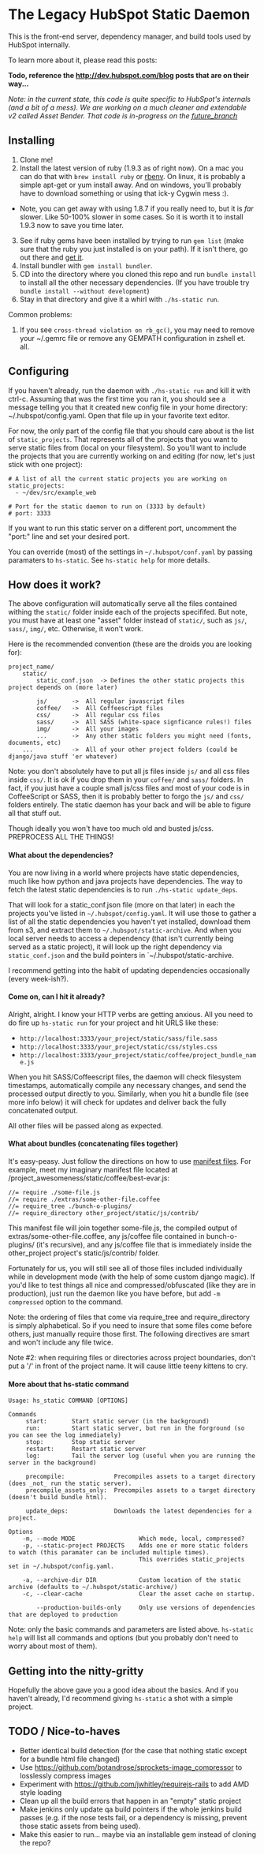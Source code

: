 # The Legacy HubSpot Static Daemon

This is the front-end server, dependency manager, and build tools used by HubSpot internally. 

To learn more about it, please read this posts:

  __Todo, reference the http://dev.hubspot.com/blog posts that are on their way...__

_Note: in the current state, this code is quite specific to HubSpot's internals (and a bit of a mess). We are working on a much cleaner and extendable v2 called Asset Bender. That code is in-progress on the [future_branch](https://github.com/HubSpot/asset_bender/tree/future)_

## Installing

1. Clone me!
2. Install the latest version of ruby (1.9.3 as of right now). On a mac you can do that with `brew install ruby` or [rbenv](https://github.com/sstephenson/rbenv/). On linux, it is probably a simple apt-get or yum install away. And on windows, you'll probably have to download something or using that ick-y Cygwin mess :).
  - Note, you can get away with using 1.8.7 if you really need to, but it is _far_ slower. Like 50-100% slower in some cases. So it is worth it to install 1.9.3 now to save you time later.
3. See if ruby gems have been installed by trying to run `gem list` (make sure that the ruby you just installed is on your path). If it isn't there, go out there and [get it](http://rubygems.org/pages/download).
4. Install bundler with `gem install bundler`.
5. CD into the directory where you cloned this repo and run `bundle install` to install all the other necessary dependencies. (If you have trouble try `bundle install --without development`)
6. Stay in that directory and give it a whirl with `./hs-static run`.

Common problems:

1. If you see `cross-thread violation on rb_gc()`, you may need to remove your ~/.gemrc file or remove any GEMPATH configuration in zshell et. all.

## Configuring

If you haven't already, run the daemon with `./hs-static run` and kill it with ctrl-c. Assuming that was the first time you ran it, you should see a message telling you that it created new config file in your home directory: ~/.hubspot/config.yaml. Open that file up in your favorite text editor.

For now, the only part of the config file that you should care about is the list of `static_projects`. That represents all of the projects that you want to serve static files from (local on your filesystem). So you'll want to include the projects that you are currently working on and editing (for now, let's just stick with one project):

    # A list of all the current static projects you are working on
    static_projects:
      - ~/dev/src/example_web

    # Port for the static daemon to run on (3333 by default)
    # port: 3333

If you want to run this static server on a different port, uncomment the "port:" line and set your desired port.

You can override (most) of the settings in `~/.hubspot/conf.yaml` by passing paramaters to `hs-static`. See `hs-static help` for more details. 

## How does it work?

The above configuration will automatically serve all the files contained withing the `static/` folder inside each of the projects specififed. But note, you must have at least one "asset" folder instead of `static/`, such as `js/`, `sass/`, `img/`, etc. Otherwise, it won't work.

Here is the recommended convention (these are the droids you are looking for):

    project_name/
        static/
            static_conf.json  -> Defines the other static projects this project depends on (more later)

            js/       ->  All regular javascript files
            coffee/   ->  All Coffeescript files
            css/      ->  All regular css files
            sass/     ->  All SASS (white-space signficance rules!) files
            img/      ->  All your images
            ...       ->  Any other static folders you might need (fonts, documents, etc)
        ...           ->  All of your other project folders (could be django/java stuff 'er whatever)

Note: you don't absolutely have to put all js files inside `js/` and all css files inside `css/`. It is ok if you drop them in your `coffee/` and `sass/` folders. In fact, if you just have a couple small js/css files and most of your code is in CoffeeScript or SASS, then it is probably better to forgo the `js/` and `css/` folders entirely. The static daemon has your back and will be able to figure all that stuff out.

Though ideally you won't have too much old and busted js/css. PREPROCESS ALL THE THINGS!

#### What about the dependencies?

You are now living in a world where projects have static dependencies, much like how python and java projects have dependencies. The way to fetch the latest static dependencies is to run `./hs-static update_deps`.

That will look for a static_conf.json file (more on that later) in each the projects you've listed in `~/.hubspot/config.yaml`. It will use those to gather a list of all the static dependencies you haven't yet installed, download them from s3, and extract them to `~/.hubspot/static-archive`. And when you local server needs to access a dependency (that isn't currently being served as a static project), it will look up the right dependency via `static_conf.json` and the build pointers in `~/.hubspot/static-archive.

I recommend getting into the habit of updating dependencies occasionally (every week-ish?).

#### Come on, can I hit it already?

Alright, alright. I know your HTTP verbs are getting anxious. All you need to do fire up `hs-static run` for your project and hit URLS like these:

  - `http://localhost:3333/your_project/static/sass/file.sass`
  - `http://localhost:3333/your_project/static/css/styles.css`
  - `http://localhost:3333/your_project/static/coffee/project_bundle_name.js`

When you hit SASS/Coffeescript files, the daemon will check filesystem timestamps, automatically compile any necessary changes, and send the processed output directly to you. Similarly, when you hit a bundle file (see more info below) it will check for updates and deliver back the fully concatenated output.

All other files will be passed along as expected.

#### What about bundles (concatenating files together)

It's easy-peasy. Just follow the directions on how to use [manifest files](http://guides.rubyonrails.org/asset_pipeline.html#manifest-files-and-directives). For example, meet my imaginary manifest file located at /project_awesomeness/static/coffee/best-evar.js:

    //= require ./some-file.js
    //= require ./extras/some-other-file.coffee
    //= require_tree ./bunch-o-plugins/
    //= require_directory other_project/static/js/contrib/

This manifest file will join together some-file.js, the compiled output of extras/some-other-file.coffee, any js/coffee file contained in bunch-o-plugins/ (it's recursive), and any js/coffee file that is immediately inside the other_project project's static/js/contrib/ folder.

Fortunately for us, you will still see all of those files included individually while in development mode (with the help of some custom django magic). If you'd like to test things all nice and compressed/obfuscated (like they are in production), just run the daemon like you have before, but add `-m compressed` option to the command.

Note: the ordering of files that come via require\_tree and require\_directory is simply alphabetical. So if you need to insure that some files come before others, just manually require those first. The following directives are smart and won't include any file twice.

Note #2: when requiring files or directories across project boundaries, don't put a '/' in front of the project name. It will cause little teeny kittens to cry.

#### More about that hs-static command

    Usage: hs_static COMMAND [OPTIONS]

    Commands
         start:       Start static server (in the background)
         run:         Start static server, but run in the forground (so you can see the log immediately)
         stop:        Stop static server
         restart:     Restart static server
         log:         Tail the server log (useful when you are running the server in the background)

         precompile:              Precompiles assets to a target directory (does _not_ run the static server).
         precompile_assets_only:  Precompiles assets to a target directory (doesn't build bundle html).

         update_deps:             Downloads the latest dependencies for a project.

    Options
        -m, --mode MODE                  Which mode, local, compressed?
        -p, --static-project PROJECTS    Adds one or more static folders to watch (this paramater can be included multiple times).
                                         This overrides static_projects set in ~/.hubspot/config.yaml.

        -a, --archive-dir DIR            Custom location of the static archive (defaults to ~/.hubspot/static-archive/)
        -c, --clear-cache                Clear the asset cache on startup.

            --production-builds-only     Only use versions of dependencies that are deployed to production

Note: only the basic commands and parameters are listed above. `hs-static help` will list all commands and options (but you probably don't need to worry about most of them).

## Getting into the nitty-gritty

Hopefully the above gave you a good idea about the basics. And if you haven't already, I'd recommend giving `hs-static` a shot with a simple project.


## TODO / Nice-to-haves

- Better identical build detection (for the case that nothing static except for a bundle html file changed)
- Use https://github.com/botandrose/sprockets-image_compressor to losslessly compress images
- Experiment with https://github.com/jwhitley/requirejs-rails to add AMD style loading
- Clean up all the build errors that happen in an "empty" static project
- Make jenkins only update qa build pointers if the whole jenkins build passes (e.g. if the nose tests fail, or a dependency is missing, prevent those static assets from being used).
- Make this easier to run... maybe via an installable gem instead of cloning the repo?




